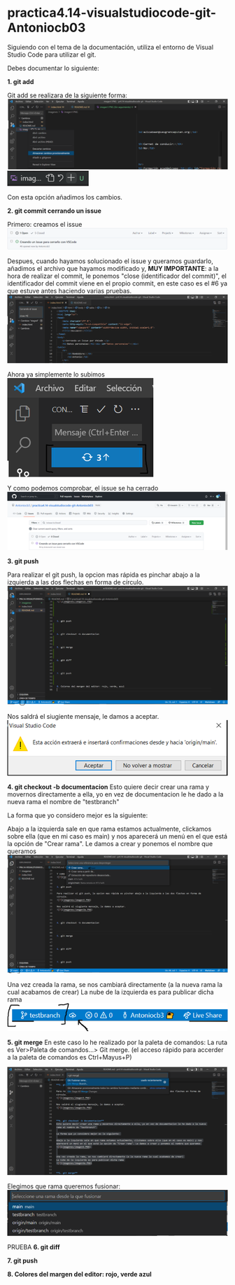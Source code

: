 # practica4.14-visualstudiocode-git-Antoniocb03

Siguiendo con el tema de la documentación, utiliza el entorno de Visual Studio Code para utilizar el git.

Debes documentar lo siguiente:

**1. git add**

Git add se realizara de la siguiente forma:
![?](imagenes/imagen1.PNG)
![?](imagenes/imagen1a.PNG)

Con esta opción añadimos los cambios.

**2. git commit cerrando un issue**

Primero: creamos el issue
![?](imagenes/imagen2.PNG)

Despues, cuando hayamos solucionado el issue y queramos guardarlo, añadimos el archivo que hayamos modificado y, **MUY IMPORTANTE**: a la hora de realizar el commit, le ponemos "close (identificador del commit)", el identificador del commit viene en el propio commit, en este caso es el #6 ya que estuve antes haciendo varias pruebas.
![?](imagenes/imagen2a.PNG)

Ahora ya simplemente lo subimos
![?](imagenes/imagen2b.PNG)

Y como podemos comprobar, el issue se ha cerrado
![?](imagenes/imagen2c.PNG)


**3. git push**

Para realizar el git push, la opcion mas rápida es pinchar abajo a la izquierda a las dos flechas en forma de círculo.
![?](imagenes/imagen3.PNG)

Nos saldrá el siugiente mensaje, le damos a aceptar.
![?](imagenes/imagen3a.PNG)



**4. git checkout -b documentacion**
Esto quiere decir crear una rama y movernos directamente a ella, yo en vez de documentacion le he dado a la nueva rama el nombre de "testbranch"

La forma que yo considero mejor es la siguiente:

Abajo a la izquierda sale en que rama estamos actualmente, clickamos sobre ella (que en mi caso es main) y nos aparecerá un menú en el que está la opción de "Crear rama". Le damos a crear y ponemos el nombre que queramos
![?](imagenes/imagen4.PNG)


Una vez creada la rama, se nos cambiará directamente (a la nueva rama la cual acabamos de crear)
La nube de la izquierda es para publicar dicha rama
![?](imagenes/imagen4a.PNG)


**5. git merge** 
En este caso lo he realizado por la paleta de comandos:
La ruta es Ver>Paleta de comandos...> Git merge. (el acceso rápido para accerder a la paleta de comandos es Ctrl+Mayus+P)

![?](imagenes/imagen5.PNG)

Elegimos que rama queremos fusionar:
![?](imagenes/imagen5a.PNG)

PRUEBA
**6. git diff**



**7. git push**



**8. Colores del margen del editor: rojo, verde azul**
